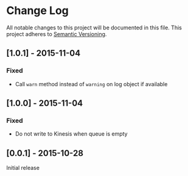 # Change Log
All notable changes to this project will be documented in this file.
This project adheres to [Semantic Versioning](http://semver.org/).

## [1.0.1] - 2015-11-04
### Fixed
- Call `warn` method instead of `warning` on log object if available

## [1.0.0] - 2015-11-04
### Fixed
- Do not write to Kinesis when queue is empty

## [0.0.1] - 2015-10-28

Initial release
